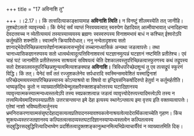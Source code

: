 +++
title = "17 अविनाशि तु"

+++
।।2.17।। किं तत्सदित्याकाङ्क्षायामाह **अविनाशि त्विति।** न विनष्टुं
शीलमस्येति तत् जानीहि। तुशब्दोऽसतो व्यावृत्त्यर्थः। किं येनेदं सर्वं
व्याप्तं निरवयवत्वात् स्वरुपेण देहादिवत् आत्मीयाभावात् धनादिहान्या
देवदत्तवच्च न व्येतीत्यव्ययं तस्यास्याव्ययस्य ब्रह्मणः स्वस्वरुपस्य
विनाशमभावं बाधं न कश्चित् ईश्वरोऽपि कर्तुमर्हति शक्नोति। स्वात्मनि
क्रियाविरोधात्। ननु नन्वेतादृशस्य सतो
ज्ञानाद्भेदेपरिच्छिन्नत्वापत्तेर्ज्ञानात्मकत्वसभ्युपेयं तच्चानाध्यासिकं
अन्यथा जडत्वापत्तेः। तथा चानाध्यासिकज्ञानरुपस्य सतो
धात्वर्थत्वादुत्पत्तिविनाशवत्त्वं घटज्ञानमुत्पन्नं घटज्ञानं नष्टमिति
प्रतीतेश्च। एवं चाहं घटं जानामीति प्रतीतेस्तस्य साश्रयत्वं सविषयत्वं
चेति देशकालवस्तुपरिच्छिन्नत्वास्फुरणस्य कथं तद्रूपस्य सतो
देशकालवस्तुपरिच्छिन्नशून्यत्वमित्याशङक्याह **अविनाशि।**
त्रिविधपरिच्छेदशून्यं तु एव तत्सद्रूपं स्फुरणं विद्धि। किं तत्। येनेदं
सर्वं ततं रज्जुशकलेनेव सर्पधारादि स्वस्मिन्समावेशितं यस्माद्विनाशं
परिच्छेदमव्ययस्यापरिच्छिन्नस्यास्य कोऽप्याश्रयो वा विषयो वा
इन्द्रियसंनिकर्षादिरुपो हेतुर्वा न कर्तुमर्हतीति। भाष्यकृद्भिः कुतो न
व्याख्यातमितिचेन्मूलाक्षरैरुक्तशङ्कोत्तरस्य घटादिज्ञानस्य
व्यावृत्त्यात्मकस्यात्मन्यध्यस्तत्वेऽपि तस्य स्वप्रकाशत्वान्न जडत्वं
व्यावृत्त्योदेरुत्पत्त्यादिमत्त्वेऽपि तस्य न
तत्त्वमित्येवमादिरुपस्याप्रतीतेः उत्तरत्रान्तवन्त इमे देहा इत्यस्य
स्थानेऽन्तवत्य इमा वृत्तय इति वक्तव्यत्वापत्तेः। एतेषां नाशो
भविष्यतीत्यर्जुनस्य
भ्रमनिराकरणायात्मसंसृष्टदेहाद्यसत्यत्वप्रतिपादनस्यावश्यकत्वेनाश्रयत्वेत्यादेरार्थिकत्वाच्चेति
गृहाण। किंच शुक्त्यध्यस्तरजतज्ञानस्य
कल्पितत्वत्सदव्यस्तघटादिज्ञानस्याप्यध्यस्तत्वेन कल्पितत्वस्य
सद्बुद्धिरसद्बुद्धिरित्यादिभाष्येण
प्रदर्शितत्वादुक्तशङ्कानुत्थानमित्यभिप्रेत्याचार्यैरेवं न व्याख्यातमिति
दिक्।
